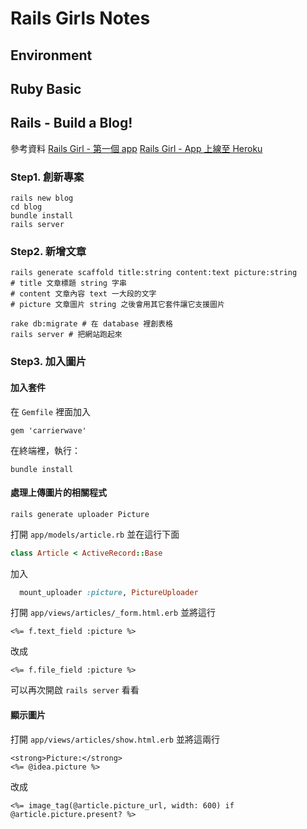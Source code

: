 # Rails Girls Notes
## Environment

## Ruby Basic

## Rails - Build a Blog!
參考資料
[Rails Girl - 第一個 app](http://railsgirls.tw/app)
[Rails Girl - App 上線至 Heroku](http://railsgirls.tw/heroku)
### Step1. 創新專案
```
rails new blog
cd blog
bundle install
rails server
```

### Step2. 新增文章
```
rails generate scaffold title:string content:text picture:string
# title 文章標題 string 字串
# content 文章內容 text 一大段的文字
# picture 文章圖片 string 之後會用其它套件讓它支援圖片
```
```rails
rake db:migrate # 在 database 裡創表格
rails server # 把網站跑起來
```

### Step3. 加入圖片
#### 加入套件
在 `Gemfile` 裡面加入
```
gem 'carrierwave'
```
在終端裡，執行：
```
bundle install
```

#### 處理上傳圖片的相關程式
```
rails generate uploader Picture
```

打開 `app/models/article.rb` 並在這行下面
```ruby
class Article < ActiveRecord::Base
```
加入
```ruby
  mount_uploader :picture, PictureUploader
```
打開 `app/views/articles/_form.html.erb` 並將這行
```erb
<%= f.text_field :picture %>
```
改成
```erb
<%= f.file_field :picture %>
```
可以再次開啟 `rails server` 看看

#### 顯示圖片
打開 `app/views/articles/show.html.erb` 並將這兩行
```erb
<strong>Picture:</strong>
<%= @idea.picture %>
```
改成
```erb
<%= image_tag(@article.picture_url, width: 600) if @article.picture.present? %>
```


